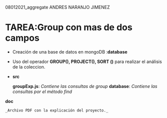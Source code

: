 08012021_aggregate ANDRES NARANJO JIMENEZ

# TAREA:Group con mas de dos campos
* Creación de una base de datos en mongoDB :**database**
* Uso del operador **GROUP(), PROJECT(), SORT ()** para realizar el análisis de la coleccion.
           
* **src**

    **groupExp.js**: _Contiene las consultas de group_
    **database**: _Contiene las consultas por el método find_

**doc**

    _Archivo PDF con la explicación del proyecto._ 

